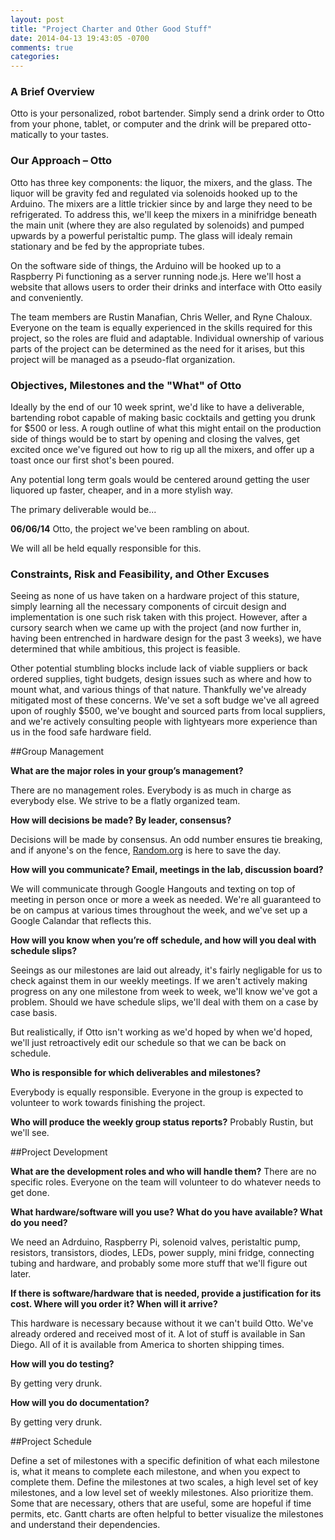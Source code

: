 ```yaml
---
layout: post
title: "Project Charter and Other Good Stuff"
date: 2014-04-13 19:43:05 -0700
comments: true
categories: 
---
```


### A Brief Overview

Otto is your personalized, robot bartender. Simply send a drink order to Otto from your phone, tablet, or computer and the drink will be prepared otto-matically to your tastes. 
<!--more-->
### Our Approach – Otto

Otto has three key components: the liquor, the mixers, and the glass. The liquor will be gravity fed and regulated via solenoids hooked up to the Arduino. The mixers are a little trickier since by and large they need to be refrigerated. To address this, we'll keep the mixers in a minifridge beneath the main unit (where they are also regulated by solenoids) and pumped upwards by a powerful peristaltic pump. The glass will idealy remain stationary and be fed by the appropriate tubes.

On the software side of things, the Arduino will be hooked up to a Raspberry Pi functioning as a server running node.js. Here we'll host a website that allows users to order their drinks and interface with Otto easily and conveniently.

The team members are Rustin Manafian, Chris Weller, and Ryne Chaloux. Everyone on the team is equally experienced in the skills required for this project, so the roles are fluid and adaptable. Individual ownership of various parts of the project can be determined as the need for it arises, but this project will be managed as a pseudo-flat organization.

### Objectives, Milestones and the "What" of Otto

Ideally by the end of our 10 week sprint, we'd like to have a deliverable, bartending robot capable of making basic cocktails and getting you drunk for $500 or less. A rough outline of what this might entail on the production side of things would be to start by opening and closing the valves, get excited once we've figured out how to rig up all the mixers, and offer up a toast once our first shot's been poured.

Any potential long term goals would be centered around getting the user liquored up faster, cheaper, and in a more stylish way.

The primary deliverable would be...

__06/06/14__ Otto, the project we've been rambling on about. 

We will all be held equally responsible for this.

### Constraints, Risk and Feasibility, and Other Excuses

Seeing as none of us have taken on a hardware project of this stature, simply learning all the necessary components of circuit design and implementation is one such risk taken with this project. However, after a cursory search when we came up with the project (and now further in, having been entrenched in hardware design for the past 3 weeks), we have determined that while ambitious, this project is feasible. 

Other potential stumbling blocks include lack of viable suppliers or back ordered supplies, tight budgets, design issues such as where and how to mount what, and various things of that nature. Thankfully we've already mitigated most of these concerns. We've set a soft budge we've all agreed upon of roughly $500, we've bought and sourced parts from local suppliers, and we're actively consulting people with lightyears more experience than us in the food safe hardware field.

##Group Management

**What are the major roles in your group’s management?**

There are no management roles. Everybody is as much in charge as everybody else. We strive to be a flatly organized team.

**How will decisions be made? By leader, consensus?**

Decisions will be made by consensus. An odd number ensures tie breaking, and if anyone's on the fence, [Random.org](http://random.org) is here to save the day.

**How will you communicate? Email, meetings in the lab, discussion board?**

We will communicate through Google Hangouts and texting on top of meeting in person once or more a week as needed. We're all guaranteed to be on campus at various times throughout the week, and we've set up a Google Calandar that reflects this.

**How will you know when you’re off schedule, and how will you deal with schedule slips?**

Seeings as our milestones are laid out already, it's fairly negligable for us to check against them in our weekly meetings. If we aren't actively making progress on any one milestone from week to week, we'll know we've got a problem. Should we have schedule slips, we'll deal with them on a case by case basis.

But realistically, if Otto isn't working as we'd hoped by when we'd hoped, we'll just retroactively edit our schedule so that we can be back on schedule.

**Who is responsible for which deliverables and milestones?**

Everybody is equally responsible. Everyone in the group is expected to volunteer to work towards finishing the project.

**Who will produce the weekly group status reports?**
Probably Rustin, but we'll see.

##Project Development

**What are the development roles and who will handle them?**
There are no specific roles. Everyone on the team will volunteer to do whatever needs to get done.

**What hardware/software will you use? What do you have available? What do you need?**

We need an Adrduino, Raspberry Pi, solenoid valves, peristaltic pump, resistors, transistors, diodes, LEDs, power supply, mini fridge, connecting tubing and hardware, and probably some more stuff that we'll figure out later.

**If there is software/hardware that is needed, provide a justification for its cost. Where will you order it? When will it arrive?**

This hardware is necessary because without it we can't build Otto. We've already ordered and received most of it. A lot of stuff is available in San Diego. All of it is available from America to shorten shipping times.

**How will you do testing?**

By getting very drunk.

**How will you do documentation?**

By getting very drunk.

##Project Schedule

Define a set of milestones with a specific definition of what each milestone is, what it means to complete each milestone, and when you expect to complete them. Define the milestones at two scales, a high level set of key milestones, and a low level set of weekly milestones. Also prioritize them. Some that are necessary, others that are useful, some are hopeful if time permits, etc. Gantt charts are often helpful to better visualize the milestones and understand their dependencies.
